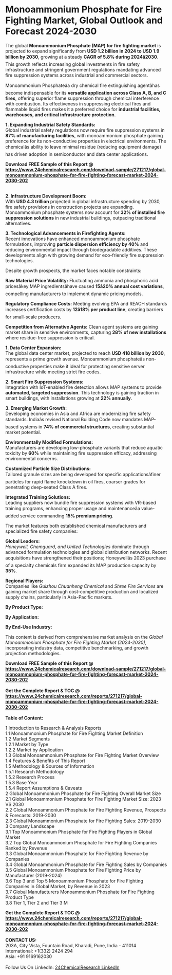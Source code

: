 <h1>Monoammonium Phosphate for Fire Fighting Market, Global Outlook and Forecast 2024-2030</h1><p>The global <strong>Monoammonium Phosphate (MAP) for fire fighting market</strong> is projected to expand significantly from <strong>USD 1.2 billion in 2024 to USD 1.9 billion by 2030</strong>, growing at a steady <strong>CAGR of 5.8% during 2024â2030</strong>. This growth reflects increasing global investments in fire safety infrastructure and stringent government regulations mandating advanced fire suppression systems across industrial and commercial sectors.</p><p>Monoammonium Phosphateâa dry chemical fire extinguishing agentâhas become indispensable for its <strong>versatile application across Class A, B, and C fires</strong>, offering superior flame suppression through chemical interference with combustion. Its effectiveness in suppressing electrical fires and flammable liquid fires makes it a preferred choice for <strong>industrial facilities, warehouses, and critical infrastructure protection</strong>.</p><p><strong>1. Expanding Industrial Safety Standards:</strong><br>
Global industrial safety regulations now require fire suppression systems in <strong>87% of manufacturing facilities</strong>, with monoammonium phosphate gaining preference for its non-conductive properties in electrical environments. The chemicalâs ability to leave minimal residue (reducing equipment damage) has driven adoption in semiconductor and data center applications.</p><div><b>Download FREE Sample of this Report @ 
            <a href="https://www.24chemicalresearch.com/download-sample/271217/global-monoammonium-phosphate-for-fire-fighting-forecast-market-2024-2030-202">
            https://www.24chemicalresearch.com/download-sample/271217/global-monoammonium-phosphate-for-fire-fighting-forecast-market-2024-2030-202</a></b></div><br><p><strong>2. Infrastructure Development Boom:</strong><br>
With <strong>USD 4.3 trillion</strong> projected in global infrastructure spending by 2030, fire safety provisions in construction projects are expanding. Monoammonium phosphate systems now account for <strong>32% of installed fire suppression solutions</strong> in new industrial buildings, outpacing traditional alternatives.</p><p><strong>3. Technological Advancements in Firefighting Agents:</strong><br>
Recent innovations have enhanced monoammonium phosphate formulations, improving <strong>particle dispersion efficiency by 40%</strong> and reducing environmental impact through biodegradable additives. These developments align with growing demand for eco-friendly fire suppression technologies.</p><p>Despite growth prospects, the market faces notable constraints:</p><p><strong>Raw Material Price Volatility:</strong> Fluctuating ammonia and phosphoric acid pricesâkey MAP ingredientsâhave caused <strong>15â20% annual cost variations</strong>, compelling manufacturers to implement dynamic pricing models.</p><p><strong>Regulatory Compliance Costs:</strong> Meeting evolving EPA and REACH standards increases certification costs by <strong>12â18% per product line</strong>, creating barriers for small-scale producers.</p><p><strong>Competition from Alternative Agents:</strong> Clean agent systems are gaining market share in sensitive environments, capturing <strong>28% of new installations</strong> where residue-free suppression is critical.</p><p><strong>1. Data Center Expansion:</strong><br>
The global data center market, projected to reach <strong>USD 418 billion by 2030</strong>, represents a prime growth avenue. Monoammonium phosphateâs non-conductive properties make it ideal for protecting sensitive server infrastructure while meeting strict fire codes.</p><p><strong>2. Smart Fire Suppression Systems:</strong><br>
Integration with IoT-enabled fire detection allows MAP systems to provide <strong>automated, targeted suppression</strong>. This technology is gaining traction in smart buildings, with installations growing at <strong>22% annually</strong>.</p><p><strong>3. Emerging Market Growth:</strong><br>
Developing economies in Asia and Africa are modernizing fire safety standards. Indiaâs revised National Building Code now mandates MAP-based systems in <strong>74% of commercial structures</strong>, creating substantial market potential.</p><p><strong>Environmentally Modified Formulations:</strong><br>
	Manufacturers are developing low-phosphate variants that reduce aquatic toxicity by <strong>60%</strong> while maintaining fire suppression efficacy, addressing environmental concerns.</p><p><strong>Customized Particle Size Distributions:</strong><br>
	Tailored granule sizes are being developed for specific applicationsâfiner particles for rapid flame knockdown in oil fires, coarser grades for penetrating deep-seated Class A fires.</p><p><strong>Integrated Training Solutions:</strong><br>
	Leading suppliers now bundle fire suppression systems with VR-based training programs, enhancing proper usage and maintenanceâa value-added service commanding <strong>15% premium pricing</strong>.</p><p>The market features both established chemical manufacturers and specialized fire safety companies:</p><p><strong>Global Leaders:</strong><br>
<em>Honeywell, Chemguard, and United Technologies</em> dominate through advanced formulation technologies and global distribution networks. Recent acquisitions have strengthened their positions; Honeywellâs 2023 purchase of a specialty chemicals firm expanded its MAP production capacity by <strong>35%</strong>.</p><p><strong>Regional Players:</strong><br>
Companies like <em>Guizhou Chuanheng Chemical</em> and <em>Shree Fire Services</em> are gaining market share through cost-competitive production and localized supply chains, particularly in Asia-Pacific markets.</p><p><strong>By Product Type:</strong></p><p><strong>By Application:</strong></p><p><strong>By End-Use Industry:</strong></p><p>This content is derived from comprehensive market analysis on the <em>Global Monoammonium Phosphate for Fire Fighting Market (2024-2030)</em>, incorporating industry data, competitive benchmarking, and growth projection methodologies.</p><div><b>Download FREE Sample of this Report @ 
            <a href="https://www.24chemicalresearch.com/download-sample/271217/global-monoammonium-phosphate-for-fire-fighting-forecast-market-2024-2030-202">
            https://www.24chemicalresearch.com/download-sample/271217/global-monoammonium-phosphate-for-fire-fighting-forecast-market-2024-2030-202</a></b></div><br><div><b>Get the Complete Report & TOC @ 
            <a href="https://www.24chemicalresearch.com/reports/271217/global-monoammonium-phosphate-for-fire-fighting-forecast-market-2024-2030-202">
            https://www.24chemicalresearch.com/reports/271217/global-monoammonium-phosphate-for-fire-fighting-forecast-market-2024-2030-202</a></b></div><br>
            <b>Table of Content:</b><p>1 Introduction to Research & Analysis Reports<br />
    1.1 Monoammonium Phosphate for Fire Fighting Market Definition<br />
    1.2 Market Segments<br />
        1.2.1 Market by Type<br />
        1.2.2 Market by Application<br />
    1.3 Global Monoammonium Phosphate for Fire Fighting Market Overview<br />
    1.4 Features & Benefits of This Report<br />
    1.5 Methodology & Sources of Information<br />
        1.5.1 Research Methodology<br />
        1.5.2 Research Process<br />
        1.5.3 Base Year<br />
        1.5.4 Report Assumptions & Caveats<br />
2 Global Monoammonium Phosphate for Fire Fighting Overall Market Size<br />
    2.1 Global Monoammonium Phosphate for Fire Fighting Market Size: 2023 VS 2030<br />
    2.2 Global Monoammonium Phosphate for Fire Fighting Revenue, Prospects & Forecasts: 2019-2030<br />
    2.3 Global Monoammonium Phosphate for Fire Fighting Sales: 2019-2030<br />
3 Company Landscape<br />
    3.1 Top Monoammonium Phosphate for Fire Fighting Players in Global Market<br />
    3.2 Top Global Monoammonium Phosphate for Fire Fighting Companies Ranked by Revenue<br />
    3.3 Global Monoammonium Phosphate for Fire Fighting Revenue by Companies<br />
    3.4 Global Monoammonium Phosphate for Fire Fighting Sales by Companies<br />
    3.5 Global Monoammonium Phosphate for Fire Fighting Price by Manufacturer (2019-2024)<br />
    3.6 Top 3 and Top 5 Monoammonium Phosphate for Fire Fighting Companies in Global Market, by Revenue in 2023<br />
    3.7 Global Manufacturers Monoammonium Phosphate for Fire Fighting Product Type<br />
    3.8 Tier 1, Tier 2 and Tier 3 M</p><div><b>Get the Complete Report & TOC @ 
            <a href="https://www.24chemicalresearch.com/reports/271217/global-monoammonium-phosphate-for-fire-fighting-forecast-market-2024-2030-202">
            https://www.24chemicalresearch.com/reports/271217/global-monoammonium-phosphate-for-fire-fighting-forecast-market-2024-2030-202</a></b></div><br><b>CONTACT US:</b><br>
            203A, City Vista, Fountain Road, Kharadi, Pune, India - 411014<br>
            International: +1(332) 2424 294<br>
            Asia: +91 9169162030 <br><br>
            Follow Us On LinkedIn: <a href="https://www.linkedin.com/company/24chemicalresearch/">24ChemicalResearch LinkedIn</a>